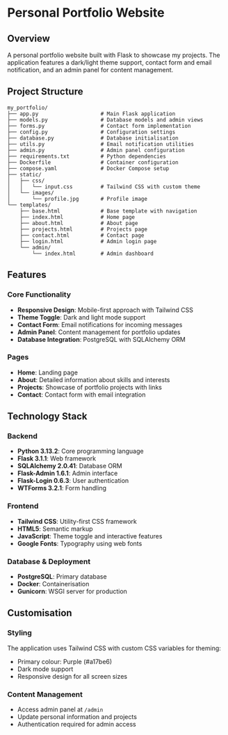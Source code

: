 # Personal Portfolio Website

## Overview

A personal portfolio website built with Flask to showcase my projects. The application features a dark/light theme support, contact form and email notification, and an admin panel for content management.

## Project Structure

```
my_portfolio/
├── app.py                    # Main Flask application
├── models.py                 # Database models and admin views
├── forms.py                  # Contact form implementation
├── config.py                 # Configuration settings
├── database.py               # Database initialisation
├── utils.py                  # Email notification utilities
├── admin.py                  # Admin panel configuration
├── requirements.txt          # Python dependencies
├── Dockerfile                # Container configuration
├── compose.yaml              # Docker Compose setup
├── static/
│   ├── css/
│   │   └── input.css         # Tailwind CSS with custom theme
│   └── images/
│       └── profile.jpg       # Profile image
└── templates/
    ├── base.html             # Base template with navigation
    ├── index.html            # Home page
    ├── about.html            # About page
    ├── projects.html         # Projects page
    ├── contact.html          # Contact page
    ├── login.html            # Admin login page
    └── admin/
        └── index.html        # Admin dashboard
```

## Features

### Core Functionality
- **Responsive Design**: Mobile-first approach with Tailwind CSS
- **Theme Toggle**: Dark and light mode support
- **Contact Form**: Email notifications for incoming messages
- **Admin Panel**: Content management for portfolio updates
- **Database Integration**: PostgreSQL with SQLAlchemy ORM

### Pages
- **Home**: Landing page
- **About**: Detailed information about skills and interests
- **Projects**: Showcase of portfolio projects with links
- **Contact**: Contact form with email integration
  
## Technology Stack

### Backend
- **Python 3.13.2**: Core programming language
- **Flask 3.1.1**: Web framework
- **SQLAlchemy 2.0.41**: Database ORM
- **Flask-Admin 1.6.1**: Admin interface
- **Flask-Login 0.6.3**: User authentication
- **WTForms 3.2.1**: Form handling

### Frontend
- **Tailwind CSS**: Utility-first CSS framework
- **HTML5**: Semantic markup
- **JavaScript**: Theme toggle and interactive features
- **Google Fonts**: Typography using web fonts

### Database & Deployment
- **PostgreSQL**: Primary database
- **Docker**: Containerisation
- **Gunicorn**: WSGI server for production
  
## Customisation

### Styling
The application uses Tailwind CSS with custom CSS variables for theming:
- Primary colour: Purple (#a17be6)
- Dark mode support
- Responsive design for all screen sizes

### Content Management
- Access admin panel at `/admin`
- Update personal information and projects
- Authentication required for admin access
